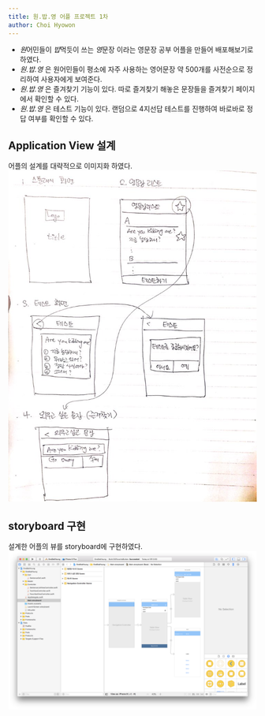```yaml
---
title: 원.밥.영 어플 프로젝트 1차 
author: Choi Hyowon
---
```

* *원*어민들이 *밥*먹듯이 쓰는 *영*문장 이라는 영문장 공부 어플을 만들어 배포해보기로 하였다.
 * *원.밥.영* 은 원어민들이 평소에 자주 사용하는 영어문장 약 500개를 사전순으로 정리하여 사용자에게 보여준다.
 * *원.밥.영* 은 즐겨찾기 기능이 있다. 따로 즐겨찾기 해놓은 문장들을 즐겨찾기 페이지에서 확인할 수 있다.
 * *원.밥.영* 은 테스트 기능이 있다.  랜덤으로 4지선답 테스트를 진행하여 바로바로 정답 여부를 확인할 수 있다.

## Application View 설계
어플의 설계를 대략적으로 이미지화 하였다.
![Image](/images/OneBobYoung_architecture.jpeg)

## storyboard 구현
설계한 어플의 뷰를 storyboard에 구현하였다.
![Image](/images/OneBobYoung_storyboard.png)